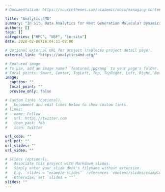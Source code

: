 ```yaml
---
# Documentation: https://sourcethemes.com/academic/docs/managing-content/

title: "Analytics4MD"
summary: "In Situ Data Analytics for Next Generation Molecular Dynamics Workflows"
authors: []
tags: []
categories: ["HPC", "NSF", "in-situ"]
date: 2020-02-08T16:04:11-08:00

# Optional external URL for project (replaces project detail page).
external_link: "https://analytics4md.org/"

# Featured image
# To use, add an image named `featured.jpg/png` to your page's folder.
# Focal points: Smart, Center, TopLeft, Top, TopRight, Left, Right, BottomLeft, Bottom, BottomRight.
image:
  caption: ""
  focal_point: ""
  preview_only: false

# Custom links (optional).
#   Uncomment and edit lines below to show custom links.
# links:
# - name: Follow
#   url: https://twitter.com
#   icon_pack: fab
#   icon: twitter

url_code: ""
url_pdf: ""
url_slides: ""
url_video: ""

# Slides (optional).
#   Associate this project with Markdown slides.
#   Simply enter your slide deck's filename without extension.
#   E.g. `slides = "example-slides"` references `content/slides/example-slides.md`.
#   Otherwise, set `slides = ""`.
slides: ""
---
```

